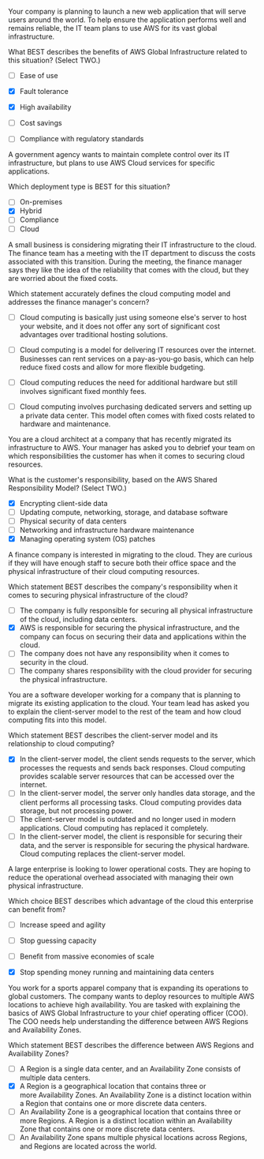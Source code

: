 Your company is planning to launch a new web application that will serve users around the world. To help ensure the application performs well and remains reliable, the IT team plans to use AWS for its vast global infrastructure.

What BEST describes the benefits of AWS Global Infrastructure related to this situation? (Select TWO.)

* [ ] Ease of use
* [x] Fault tolerance
* [x] High availability
* [ ] Cost savings
* [ ] Compliance with regulatory standards


A government agency wants to maintain complete control over its IT infrastructure, but plans to use AWS Cloud services for specific applications.

Which deployment type is BEST for this situation?

* [ ] On-premises
* [x] Hybrid
* [ ] Compliance
* [ ] Cloud

A small business is considering migrating their IT infrastructure to the cloud. The finance team has a meeting with the IT department to discuss the costs associated with this transition. During the meeting, the finance manager says they like the idea of the reliability that comes with the cloud, but they are worried about the fixed costs.

Which statement accurately defines the cloud computing model and addresses the finance manager's concern?

* [ ] Cloud computing is basically just using someone else's server to host your website, and it does not offer any sort of significant cost advantages over traditional hosting solutions.
* [ ] Cloud computing is a model for delivering IT resources over the internet. Businesses can rent services on a pay-as-you-go basis, which can help reduce fixed costs and allow for more flexible budgeting.
* [ ] Cloud computing reduces the need for additional hardware but still involves significant fixed monthly fees.
* [ ] Cloud computing involves purchasing dedicated servers and setting up a private data center. This model often comes with fixed costs related to hardware and maintenance.


You are a cloud architect at a company that has recently migrated its infrastructure to AWS. Your manager has asked you to debrief your team on which responsibilities the customer has when it comes to securing cloud resources. 

What is the customer's responsibility, based on the AWS Shared Responsibility Model? (Select TWO.)

- [x] Encrypting client-side data
- [ ] Updating compute, networking, storage, and database software
- [ ] Physical security of data centers
- [ ] Networking and infrastructure hardware maintenance
- [x] Managing operating system (OS) patches

A finance company is interested in migrating to the cloud. They are curious if they will have enough staff to secure both their office space and the physical infrastructure of their cloud computing resources.

Which statement BEST describes the company's responsibility when it comes to securing physical infrastructure of the cloud?

* [ ] The company is fully responsible for securing all physical infrastructure of the cloud, including data centers.
* [x] AWS is responsible for securing the physical infrastructure, and the company can focus on securing their data and applications within the cloud.
* [ ] The company does not have any responsibility when it comes to security in the cloud.
* [ ] The company shares responsibility with the cloud provider for securing the physical infrastructure.

You are a software developer working for a company that is planning to migrate its existing application to the cloud. Your team lead has asked you to explain the client-server model to the rest of the team and how cloud computing fits into this model.

Which statement BEST describes the client-server model and its relationship to cloud computing?

* [x] In the client-server model, the client sends requests to the server, which processes the requests and sends back responses. Cloud computing provides scalable server resources that can be accessed over the internet.
* [ ]  In the client-server model, the server only handles data storage, and the client performs all processing tasks. Cloud computing provides data storage, but not processing power.
* [ ] The client-server model is outdated and no longer used in modern applications. Cloud computing has replaced it completely.
* [ ] In the client-server model, the client is responsible for securing their data, and the server is responsible for securing the physical hardware. Cloud computing replaces the client-server model.

A large enterprise is looking to lower operational costs. They are hoping to reduce the operational overhead associated with managing their own physical infrastructure.

Which choice BEST describes which advantage of the cloud this enterprise can benefit from?

* [ ] Increase speed and agility
* [ ] Stop guessing capacity
* [ ] Benefit from massive economies of scale
* [x] Stop spending money running and maintaining data centers


You work for a sports apparel company that is expanding its operations to global customers. The company wants to deploy resources to multiple AWS locations to achieve high availability. You are tasked with explaining the basics of AWS Global Infrastructure to your chief operating officer (COO). The COO needs help understanding the difference between AWS Regions and Availability Zones.

Which statement BEST describes the difference between AWS Regions and Availability Zones?

* [ ] A Region is a single data center, and an Availability Zone consists of multiple data centers.
* [x] A Region is a geographical location that contains three or more Availability Zones. An Availability Zone is a distinct location within a Region that contains one or more discrete data centers.
* [ ] An Availability Zone is a geographical location that contains three or more Regions. A Region is a distinct location within an Availability Zone that contains one or more discrete data centers.
* [ ] An Availability Zone spans multiple physical locations across Regions, and Regions are located across the world.